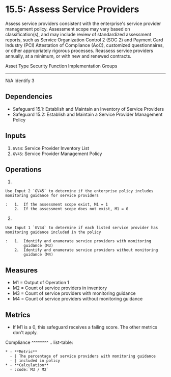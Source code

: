 # 15.5: Assess Service Providers

Assess service providers consistent with the enterprise's service
provider management policy. Assessment scope may vary based on
classification(s), and may include review of standardized assessment
reports, such as Service Organization Control 2 (SOC 2) and Payment Card
Industry (PCI) Attestation of Compliance (AoC), customized
questionnaires, or other appropriately rigorous processes. Reassess
service providers annually, at a minimum, or with new and renewed
contracts.

  Asset Type   Security Function   Implementation Groups
  ------------ ------------------- -----------------------
  N/A          Identify            3

## Dependencies

-   Safeguard 15.1: Establish and Maintain an Inventory of Service
    Providers
-   Safeguard 15.2: Establish and Maintain a Service Provider Management
    Policy

## Inputs

1.  `GV44`: Service Provider Inventory List
2.  `GV45`: Service Provider Management Policy

## Operations

1.  

    Use Input 2 `GV45` to determine if the enterprise policy includes monitoring guidance for service providers

    :   1.  If the assessment scope exist, M1 = 1
        2.  If the assessment scope does not exist, M1 = 0

2.  

    Use Input 1 `GV44` to determine if each listed service provider has monitoring guidance included in the policy

    :   1.  Identify and enumerate service providers with monitoring
            guidance (M3)
        2.  Identify and enumerate service providers without monitoring
            guidance (M4)

## Measures

-   M1 = Output of Operation 1
-   M2 = Count of service providers in inventory
-   M3 = Count of service providers with monitoring guidance
-   M4 = Count of service providers without monitoring guidance

## Metrics

-   If M1 is a 0, this safeguard receives a failing score. The other
    metrics don\'t apply.

Compliance \^\^\^\^\^\^\^\^ .. list-table:

    * - **Metric**
      - | The percentage of service providers with monitoring guidance
      - | included in policy
    * - **Calculation**
      - :code:`M3 / M2`
